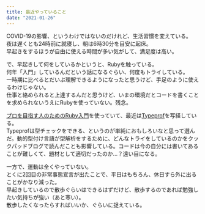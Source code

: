 ```yaml
---
title: 最近やっていること
date: "2021-01-26"
---
```


COVID-19の影響、というわけではないのだけれど、生活習慣を変えている。</br>
夜は遅くとも24時前に就寝し、朝は6時30分を目安に起床。</br>
早起きをするほうが自由に使える時間が多い気がして、満足度は高い。</br>

で、早起きして何をしているかというと、Rubyを触っている。</br>
何年「入門」しているんだという話になるぐらい、何度もトライしている。</br>
一時期に比べるとだいぶ理解できるようになったと思うけど、手足のように使えるわけじゃない。</br>
仕事と絡められると上達するんだと思うけど、いまの環境だとコードを書くことを求められないうえにRubyを使っていない。残念。</br>

[プロを目指す人のためのRuby入門](https://amzn.to/2KNZMxv)を使っていて、最近は[Typeprof](https://github.com/ruby/typeprof)を写経している。</br>
Typeprofは型チェックをできる、というのが単純におもしろいなと思って選んだ。動的型付け言語が型解析をするために、どんなトライをしているのかをクックパッドブログで読んだことも影響している。コードは今の自分には書いてあることが難しくて、題材として適切だったのか…？遠い目になる。</br>

一方で、運動は全くやっていない。</br>
とくに2回目の非常事態宣言が出たことで、平日はもちろん、休日すら外に出ることがかなり減った。</br>
早起きしているので散歩ぐらいはできるはずだけど、散歩するのであれば勉強したい気持ちが強い（あと寒い）。</br>
散歩したくなったらすればいいか、ぐらいに捉えている。
